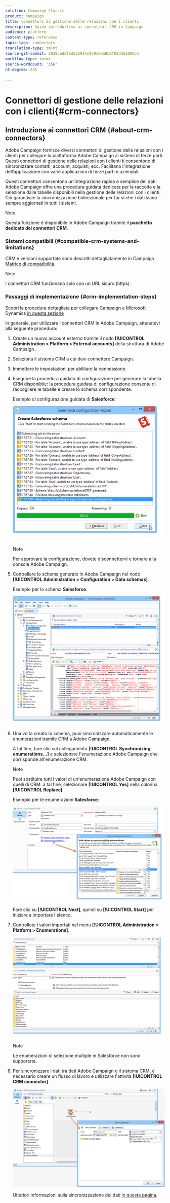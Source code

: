 ```yaml
---
solution: Campaign Classic
product: campaign
title: Connettori di gestione delle relazioni con i clienti
description: Guida introduttiva ai connettori CRM in Campaign
audience: platform
content-type: reference
topic-tags: connectors
translation-type: tm+mt
source-git-commit: 2838ced5f5d562914c0791e6a0b8f02dd61006b4
workflow-type: tm+mt
source-wordcount: '356'
ht-degree: 24%

---
```



# Connettori di gestione delle relazioni con i clienti{#crm-connectors}

## Introduzione ai connettori CRM {#about-crm-connectors}

Adobe Campaign fornisce diversi connettori di gestione delle relazioni con i clienti per collegare la piattaforma Adobe Campaign ai sistemi di terze parti. Questi connettori di gestione delle relazioni con i clienti ti consentono di sincronizzare contatti, account, acquisti, ecc. Facilitano l’integrazione dell’applicazione con varie applicazioni di terze parti e aziendali.

Questi connettori consentono un’integrazione rapida e semplice dei dati: Adobe Campaign offre una procedura guidata dedicata per la raccolta e la selezione dalle tabelle disponibili nella gestione delle relazioni con i clienti. Ciò garantisce la sincronizzazione bidirezionale per far sì che i dati siano sempre aggiornati in tutti i sistemi.

>[!NOTE]
>
>Questa funzione è disponibile in  Adobe Campaign tramite il **pacchetto dedicato dei connettori CRM**.


### Sistemi compatibili {#compatible-crm-systems-and-limitations}

CRM e versioni supportate sono descritti dettagliatamente in Campaign [Matrice di compatibilità](../../rn/using/compatibility-matrix.md).

>[!NOTE]
>
>I connettori CRM funzionano solo con un URL sicuro (https).

### Passaggi di implementazione {#crm-implementation-steps}

Scopri la procedura dettagliata per collegare Campaign e Microsoft Dynamics [in questa sezione](../../platform/using/crm-ms-dynamics.md)

In generale, per utilizzare i connettori CRM in  Adobe Campaign, attenetevi alla seguente procedura:

1. Create un nuovo account esterno tramite il nodo **[!UICONTROL Administration > Platform > External accounts]** della struttura di Adobe Campaign .
1. Seleziona il sistema CRM a cui devi connettere Campaign.
1. Immettere le impostazioni per abilitare la connessione.
1. Eseguire la procedura guidata di configurazione per generare la tabella CRM disponibile: la procedura guidata di configurazione consente di raccogliere le tabelle e creare lo schema corrispondente.

   Esempio di configurazione guidata di **Salesforce**:

   ![](assets/crm_connectors_sfdc_launch.png)

   >[!NOTE]
   >
   >Per approvare la configurazione, dovete disconnettervi e tornare alla  console Adobe Campaign.

1. Controllare lo schema generato in  Adobe Campaign nel nodo **[!UICONTROL Administration > Configuration > Data schemas]**.

   Esempio per lo schema **Salesforce**:

   ![](assets/crm_connectors_sfdc_table.png)

1. Una volta creato lo schema, puoi sincronizzare automaticamente le enumerazioni tramite CRM a  Adobe Campaign.

   A tal fine, fare clic sul collegamento **[!UICONTROL Synchronizing enumerations...]** e selezionare l&#39;enumerazione Adobe Campaign  che corrisponde all&#39;enumerazione CRM.

   >[!NOTE]
   >
   >Puoi sostituire tutti i valori di un&#39;enumerazione Adobe Campaign  con quelli di CRM: a tal fine, selezionare **[!UICONTROL Yes]** nella colonna **[!UICONTROL Replace]**.

   Esempio per le enumerazioni **Salesforce**:

   ![](assets/crm_connectors_sfdc_enum.png)

   Fare clic su **[!UICONTROL Next]**, quindi su **[!UICONTROL Start]** per iniziare a importare l&#39;elenco.

1. Controllate i valori importati nel menu **[!UICONTROL Administration > Platform > Enumerations]**.

   ![](assets/crm_connectors_sfdc_exe.png)

   >[!NOTE]
   >
   > Le enumerazioni di selezione multiple in Salesforce non sono supportate.

1. Per sincronizzare i dati tra  dati Adobe Campaign e il sistema CRM, è necessario creare un flusso di lavoro e utilizzare l&#39;attività **[!UICONTROL CRM connector]**.

   ![](assets/crm_connectors_sfdc_wf.png)

   Ulteriori informazioni sulla sincronizzazione dei dati [in questa pagina](../../platform/using/crm-data-sync.md).
